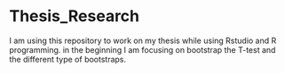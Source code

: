 # Thesis_Research
I am using this repository to work on my thesis while using Rstudio and R programming. in the beginning I am focusing on bootstrap the T-test and the  different type of bootstraps.

